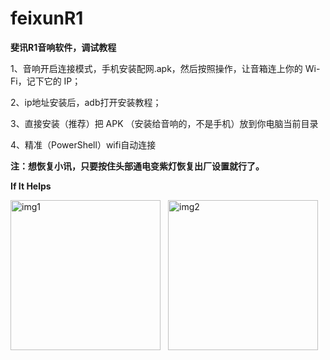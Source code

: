 # feixunR1
**斐讯R1音响软件，调试教程**

1、音响开启连接模式，手机安装配网.apk，然后按照操作，让音箱连上你的 Wi-Fi，记下它的 IP；

2、ip地址安装后，adb打开安装教程；

3、直接安装（推荐）把 APK （安装给音响的，不是手机）放到你电脑当前目录

4、精准（PowerShell）wifi自动连接

**注：想恢复小讯，只要按住头部通电变紫灯恢复出厂设置就行了。**   

**If It Helps**   

<div style="display:flex; gap:12px; align-items:flex-start; flex-wrap:wrap;">
  <img src="https://github.com/user-attachments/assets/eac3ef3f-c3f9-4e01-bae2-8830f168d581"
       alt="img1" style="height:240px; width:auto;">
  <img src="https://github.com/user-attachments/assets/77d51141-3c91-423f-a92b-f5dbade337c1"
       alt="img2" style="height:240px; width:auto;">
</div>
